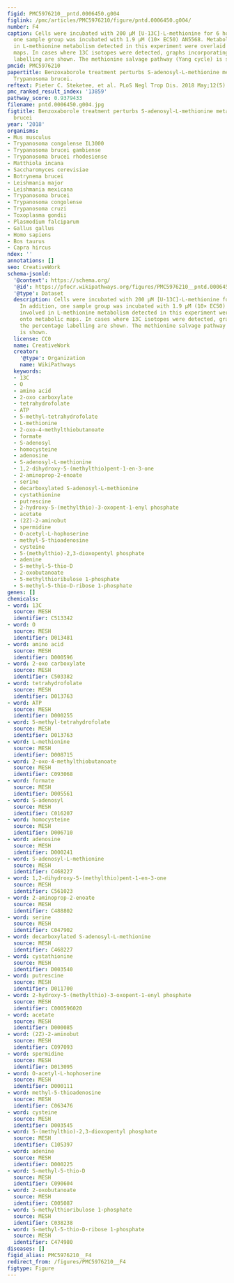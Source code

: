 ```yaml
---
figid: PMC5976210__pntd.0006450.g004
figlink: /pmc/articles/PMC5976210/figure/pntd.0006450.g004/
number: F4
caption: Cells were incubated with 200 μM [U-13C]-L-methionine for 6 hours. In addition,
  one sample group was incubated with 1.9 μM (10× EC50) AN5568. Metabolites involved
  in L-methionine metabolism detected in this experiment were overlaid onto metabolic
  maps. In cases where 13C isotopes were detected, graphs incorporating the percentage
  labelling are shown. The methionine salvage pathway (Yang cycle) is shown.
pmcid: PMC5976210
papertitle: Benzoxaborole treatment perturbs S-adenosyl-L-methionine metabolism in
  Trypanosoma brucei.
reftext: Pieter C. Steketee, et al. PLoS Negl Trop Dis. 2018 May;12(5):e0006450.
pmc_ranked_result_index: '13859'
pathway_score: 0.9379433
filename: pntd.0006450.g004.jpg
figtitle: Benzoxaborole treatment perturbs S-adenosyl-L-methionine metabolism in Trypanosoma
  brucei
year: '2018'
organisms:
- Mus musculus
- Trypanosoma congolense IL3000
- Trypanosoma brucei gambiense
- Trypanosoma brucei rhodesiense
- Matthiola incana
- Saccharomyces cerevisiae
- Botrynema brucei
- Leishmania major
- Leishmania mexicana
- Trypanosoma brucei
- Trypanosoma congolense
- Trypanosoma cruzi
- Toxoplasma gondii
- Plasmodium falciparum
- Gallus gallus
- Homo sapiens
- Bos taurus
- Capra hircus
ndex: ''
annotations: []
seo: CreativeWork
schema-jsonld:
  '@context': https://schema.org/
  '@id': https://pfocr.wikipathways.org/figures/PMC5976210__pntd.0006450.g004.html
  '@type': Dataset
  description: Cells were incubated with 200 μM [U-13C]-L-methionine for 6 hours.
    In addition, one sample group was incubated with 1.9 μM (10× EC50) AN5568. Metabolites
    involved in L-methionine metabolism detected in this experiment were overlaid
    onto metabolic maps. In cases where 13C isotopes were detected, graphs incorporating
    the percentage labelling are shown. The methionine salvage pathway (Yang cycle)
    is shown.
  license: CC0
  name: CreativeWork
  creator:
    '@type': Organization
    name: WikiPathways
  keywords:
  - 13C
  - O
  - amino acid
  - 2-oxo carboxylate
  - tetrahydrofolate
  - ATP
  - 5-methyl-tetrahydrofolate
  - L-methionine
  - 2-oxo-4-methylthiobutanoate
  - formate
  - S-adenosyl
  - homocysteine
  - adenosine
  - S-adenosyl-L-methionine
  - 1,2-dihydroxy-5-(methylthio)pent-1-en-3-one
  - 2-aminoprop-2-enoate
  - serine
  - decarboxylated S-adenosyl-L-methionine
  - cystathionine
  - putrescine
  - 2-hydroxy-5-(methylthio)-3-oxopent-1-enyl phosphate
  - acetate
  - (2Z)-2-aminobut
  - spermidine
  - O-acetyl-L-hophoserine
  - methyl-5-thioadenosine
  - cysteine
  - 5-(methylthio)-2,3-dioxopentyl phosphate
  - adenine
  - S-methyl-5-thio-D
  - 2-oxobutanoate
  - 5-methylthioribulose 1-phosphate
  - S-methyl-5-thio-D-ribose 1-phosphate
genes: []
chemicals:
- word: 13C
  source: MESH
  identifier: C513342
- word: O
  source: MESH
  identifier: D013481
- word: amino acid
  source: MESH
  identifier: D000596
- word: 2-oxo carboxylate
  source: MESH
  identifier: C503382
- word: tetrahydrofolate
  source: MESH
  identifier: D013763
- word: ATP
  source: MESH
  identifier: D000255
- word: 5-methyl-tetrahydrofolate
  source: MESH
  identifier: D013763
- word: L-methionine
  source: MESH
  identifier: D008715
- word: 2-oxo-4-methylthiobutanoate
  source: MESH
  identifier: C093068
- word: formate
  source: MESH
  identifier: D005561
- word: S-adenosyl
  source: MESH
  identifier: C016207
- word: homocysteine
  source: MESH
  identifier: D006710
- word: adenosine
  source: MESH
  identifier: D000241
- word: S-adenosyl-L-methionine
  source: MESH
  identifier: C468227
- word: 1,2-dihydroxy-5-(methylthio)pent-1-en-3-one
  source: MESH
  identifier: C561023
- word: 2-aminoprop-2-enoate
  source: MESH
  identifier: C488802
- word: serine
  source: MESH
  identifier: C047902
- word: decarboxylated S-adenosyl-L-methionine
  source: MESH
  identifier: C468227
- word: cystathionine
  source: MESH
  identifier: D003540
- word: putrescine
  source: MESH
  identifier: D011700
- word: 2-hydroxy-5-(methylthio)-3-oxopent-1-enyl phosphate
  source: MESH
  identifier: C000596020
- word: acetate
  source: MESH
  identifier: D000085
- word: (2Z)-2-aminobut
  source: MESH
  identifier: C097093
- word: spermidine
  source: MESH
  identifier: D013095
- word: O-acetyl-L-hophoserine
  source: MESH
  identifier: D000111
- word: methyl-5-thioadenosine
  source: MESH
  identifier: C063476
- word: cysteine
  source: MESH
  identifier: D003545
- word: 5-(methylthio)-2,3-dioxopentyl phosphate
  source: MESH
  identifier: C105397
- word: adenine
  source: MESH
  identifier: D000225
- word: S-methyl-5-thio-D
  source: MESH
  identifier: C090604
- word: 2-oxobutanoate
  source: MESH
  identifier: C005087
- word: 5-methylthioribulose 1-phosphate
  source: MESH
  identifier: C038238
- word: S-methyl-5-thio-D-ribose 1-phosphate
  source: MESH
  identifier: C474980
diseases: []
figid_alias: PMC5976210__F4
redirect_from: /figures/PMC5976210__F4
figtype: Figure
---
```

